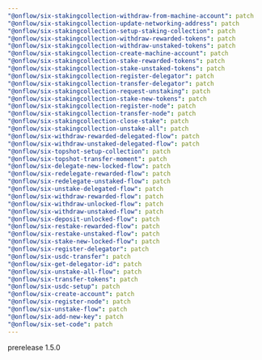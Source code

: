 ```yaml
---
"@onflow/six-stakingcollection-withdraw-from-machine-account": patch
"@onflow/six-stakingcollection-update-networking-address": patch
"@onflow/six-stakingcollection-setup-staking-collection": patch
"@onflow/six-stakingcollection-withdraw-rewarded-tokens": patch
"@onflow/six-stakingcollection-withdraw-unstaked-tokens": patch
"@onflow/six-stakingcollection-create-machine-account": patch
"@onflow/six-stakingcollection-stake-rewarded-tokens": patch
"@onflow/six-stakingcollection-stake-unstaked-tokens": patch
"@onflow/six-stakingcollection-register-delegator": patch
"@onflow/six-stakingcollection-transfer-delegator": patch
"@onflow/six-stakingcollection-request-unstaking": patch
"@onflow/six-stakingcollection-stake-new-tokens": patch
"@onflow/six-stakingcollection-register-node": patch
"@onflow/six-stakingcollection-transfer-node": patch
"@onflow/six-stakingcollection-close-stake": patch
"@onflow/six-stakingcollection-unstake-all": patch
"@onflow/six-withdraw-rewarded-delegated-flow": patch
"@onflow/six-withdraw-unstaked-delegated-flow": patch
"@onflow/six-topshot-setup-collection": patch
"@onflow/six-topshot-transfer-moment": patch
"@onflow/six-delegate-new-locked-flow": patch
"@onflow/six-redelegate-rewarded-flow": patch
"@onflow/six-redelegate-unstaked-flow": patch
"@onflow/six-unstake-delegated-flow": patch
"@onflow/six-withdraw-rewarded-flow": patch
"@onflow/six-withdraw-unlocked-flow": patch
"@onflow/six-withdraw-unstaked-flow": patch
"@onflow/six-deposit-unlocked-flow": patch
"@onflow/six-restake-rewarded-flow": patch
"@onflow/six-restake-unstaked-flow": patch
"@onflow/six-stake-new-locked-flow": patch
"@onflow/six-register-delegator": patch
"@onflow/six-usdc-transfer": patch
"@onflow/six-get-delegator-id": patch
"@onflow/six-unstake-all-flow": patch
"@onflow/six-transfer-tokens": patch
"@onflow/six-usdc-setup": patch
"@onflow/six-create-account": patch
"@onflow/six-register-node": patch
"@onflow/six-unstake-flow": patch
"@onflow/six-add-new-key": patch
"@onflow/six-set-code": patch
---
```


prerelease 1.5.0
